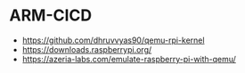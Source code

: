 ARM-CICD
========
- https://github.com/dhruvvyas90/qemu-rpi-kernel
- https://downloads.raspberrypi.org/
- https://azeria-labs.com/emulate-raspberry-pi-with-qemu/

